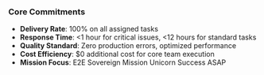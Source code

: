 ### Core Commitments
- **Delivery Rate**: 100% on all assigned tasks
- **Response Time**: <1 hour for critical issues, <12 hours for standard tasks
- **Quality Standard**: Zero production errors, optimized performance
- **Cost Efficiency**: $0 additional cost for core team execution
- **Mission Focus**: E2E Sovereign Mission Unicorn Success ASAP

